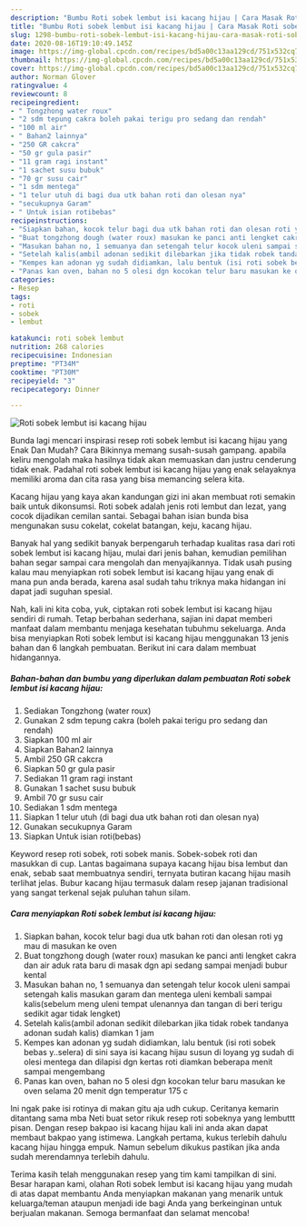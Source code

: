 ```yaml
---
description: "Bumbu Roti sobek lembut isi kacang hijau | Cara Masak Roti sobek lembut isi kacang hijau Yang Enak Dan Lezat"
title: "Bumbu Roti sobek lembut isi kacang hijau | Cara Masak Roti sobek lembut isi kacang hijau Yang Enak Dan Lezat"
slug: 1298-bumbu-roti-sobek-lembut-isi-kacang-hijau-cara-masak-roti-sobek-lembut-isi-kacang-hijau-yang-enak-dan-lezat
date: 2020-08-16T19:10:49.145Z
image: https://img-global.cpcdn.com/recipes/bd5a00c13aa129cd/751x532cq70/roti-sobek-lembut-isi-kacang-hijau-foto-resep-utama.jpg
thumbnail: https://img-global.cpcdn.com/recipes/bd5a00c13aa129cd/751x532cq70/roti-sobek-lembut-isi-kacang-hijau-foto-resep-utama.jpg
cover: https://img-global.cpcdn.com/recipes/bd5a00c13aa129cd/751x532cq70/roti-sobek-lembut-isi-kacang-hijau-foto-resep-utama.jpg
author: Norman Glover
ratingvalue: 4
reviewcount: 8
recipeingredient:
- " Tongzhong water roux"
- "2 sdm tepung cakra boleh pakai terigu pro sedang dan rendah"
- "100 ml air"
- " Bahan2 lainnya"
- "250 GR cakcra"
- "50 gr gula pasir"
- "11 gram ragi instant"
- "1 sachet susu bubuk"
- "70 gr susu cair"
- "1 sdm mentega"
- "1 telur utuh di bagi dua utk bahan roti dan olesan nya"
- "secukupnya Garam"
- " Untuk isian rotibebas"
recipeinstructions:
- "Siapkan bahan, kocok telur bagi dua utk bahan roti dan olesan roti yg mau di masukan ke oven"
- "Buat tongzhong dough (water roux) masukan ke panci anti lengket cakra dan air aduk rata baru di masak dgn api sedang sampai menjadi bubur kental"
- "Masukan bahan no, 1 semuanya dan setengah telur kocok uleni sampai setengah kalis masukan garam dan mentega uleni kembali sampai kalis(sebelum meng uleni tempat ulenannya dan tangan di beri terigu sedikit agar tidak lengket)"
- "Setelah kalis(ambil adonan sedikit dilebarkan jika tidak robek tandanya adonan sudah kalis) diamkan 1 jam"
- "Kempes kan adonan yg sudah didiamkan, lalu bentuk (isi roti sobek bebas y..selera) di sini saya isi kacang hijau susun di loyang yg sudah di olesi mentega dan dilapisi dgn kertas roti diamkan beberapa menit sampai mengembang"
- "Panas kan oven, bahan no 5 olesi dgn kocokan telur baru masukan ke oven selama 20 menit dgn temperatur 175 c"
categories:
- Resep
tags:
- roti
- sobek
- lembut

katakunci: roti sobek lembut 
nutrition: 268 calories
recipecuisine: Indonesian
preptime: "PT34M"
cooktime: "PT30M"
recipeyield: "3"
recipecategory: Dinner

---
```



![Roti sobek lembut isi kacang hijau](https://img-global.cpcdn.com/recipes/bd5a00c13aa129cd/751x532cq70/roti-sobek-lembut-isi-kacang-hijau-foto-resep-utama.jpg)

Bunda lagi mencari inspirasi resep roti sobek lembut isi kacang hijau yang Enak Dan Mudah? Cara Bikinnya memang susah-susah gampang. apabila keliru mengolah maka hasilnya tidak akan memuaskan dan justru cenderung tidak enak. Padahal roti sobek lembut isi kacang hijau yang enak selayaknya memiliki aroma dan cita rasa yang bisa memancing selera kita.

Kacang hijau yang kaya akan kandungan gizi ini akan membuat roti semakin baik untuk dikonsumsi. Roti sobek adalah jenis roti lembut dan lezat, yang cocok dijadikan cemilan santai. Sebagai bahan isian bunda bisa mengunakan susu cokelat, cokelat batangan, keju, kacang hijau.

Banyak hal yang sedikit banyak berpengaruh terhadap kualitas rasa dari roti sobek lembut isi kacang hijau, mulai dari jenis bahan, kemudian pemilihan bahan segar sampai cara mengolah dan menyajikannya. Tidak usah pusing kalau mau menyiapkan roti sobek lembut isi kacang hijau yang enak di mana pun anda berada, karena asal sudah tahu triknya maka hidangan ini dapat jadi suguhan spesial.


Nah, kali ini kita coba, yuk, ciptakan roti sobek lembut isi kacang hijau sendiri di rumah. Tetap berbahan sederhana, sajian ini dapat memberi manfaat dalam membantu menjaga kesehatan tubuhmu sekeluarga. Anda bisa menyiapkan Roti sobek lembut isi kacang hijau menggunakan 13 jenis bahan dan 6 langkah pembuatan. Berikut ini cara dalam membuat hidangannya.

<!--inarticleads1-->

##### Bahan-bahan dan bumbu yang diperlukan dalam pembuatan Roti sobek lembut isi kacang hijau:

1. Sediakan  Tongzhong (water roux)
1. Gunakan 2 sdm tepung cakra (boleh pakai terigu pro sedang dan rendah)
1. Siapkan 100 ml air
1. Siapkan  Bahan2 lainnya
1. Ambil 250 GR cakcra
1. Siapkan 50 gr gula pasir
1. Sediakan 11 gram ragi instant
1. Gunakan 1 sachet susu bubuk
1. Ambil 70 gr susu cair
1. Sediakan 1 sdm mentega
1. Siapkan 1 telur utuh (di bagi dua utk bahan roti dan olesan nya)
1. Gunakan secukupnya Garam
1. Siapkan  Untuk isian roti(bebas)


Keyword resep roti sobek, roti sobek manis. Sobek-sobek roti dan masukkan di cup. Lantas bagaimana supaya kacang hijau bisa lembut dan enak, sebab saat membuatnya sendiri, ternyata butiran kacang hijau masih terlihat jelas. Bubur kacang hijau termasuk dalam resep jajanan tradisional yang sangat terkenal sejak puluhan tahun silam. 

<!--inarticleads2-->

##### Cara menyiapkan Roti sobek lembut isi kacang hijau:

1. Siapkan bahan, kocok telur bagi dua utk bahan roti dan olesan roti yg mau di masukan ke oven
1. Buat tongzhong dough (water roux) masukan ke panci anti lengket cakra dan air aduk rata baru di masak dgn api sedang sampai menjadi bubur kental
1. Masukan bahan no, 1 semuanya dan setengah telur kocok uleni sampai setengah kalis masukan garam dan mentega uleni kembali sampai kalis(sebelum meng uleni tempat ulenannya dan tangan di beri terigu sedikit agar tidak lengket)
1. Setelah kalis(ambil adonan sedikit dilebarkan jika tidak robek tandanya adonan sudah kalis) diamkan 1 jam
1. Kempes kan adonan yg sudah didiamkan, lalu bentuk (isi roti sobek bebas y..selera) di sini saya isi kacang hijau susun di loyang yg sudah di olesi mentega dan dilapisi dgn kertas roti diamkan beberapa menit sampai mengembang
1. Panas kan oven, bahan no 5 olesi dgn kocokan telur baru masukan ke oven selama 20 menit dgn temperatur 175 c


Ini ngak pake isi rotinya di makan gitu aja udh cukup. Ceritanya kemarin ditantang sama mba Neti buat setor rikuk resep roti sobeknya yang lembuttt pisan. Dengan resep bakpao isi kacang hijau kali ini anda akan dapat membaut bakpao yang istimewa. Langkah pertama, kukus terlebih dahulu kacang hijau hingga empuk. Namun sebelum dikukus pastikan jika anda sudah merendamnya terlebih dahulu. 

Terima kasih telah menggunakan resep yang tim kami tampilkan di sini. Besar harapan kami, olahan Roti sobek lembut isi kacang hijau yang mudah di atas dapat membantu Anda menyiapkan makanan yang menarik untuk keluarga/teman ataupun menjadi ide bagi Anda yang berkeinginan untuk berjualan makanan. Semoga bermanfaat dan selamat mencoba!
